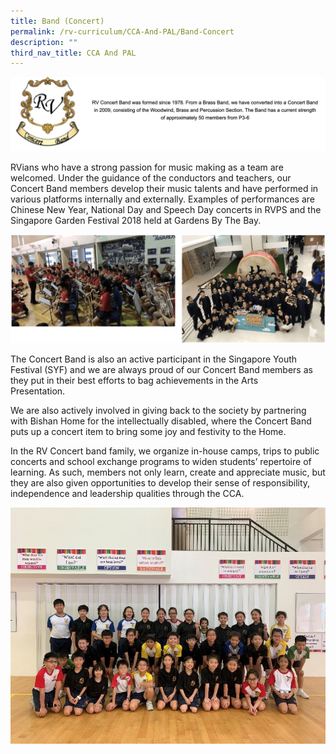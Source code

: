 ```yaml
---
title: Band (Concert)
permalink: /rv-curriculum/CCA-And-PAL/Band-Concert
description: ""
third_nav_title: CCA And PAL
---
```

![](/images/RV%20Curriculum/CCA%20and%20PAL/Band%20(Concert)/photo_6235498026902860004_w.png)

RVians who have a strong passion for music making as a team are welcomed. Under the guidance of the conductors and teachers, our Concert Band members develop their music talents and have performed in various platforms internally and externally. Examples of performances are Chinese New Year, National Day and Speech Day concerts in RVPS and the Singapore Garden Festival 2018 held at Gardens By The Bay.

![](/images/RV%20Curriculum/CCA%20and%20PAL/Band%20(Concert)/photo_6235498026902859972_w.png)

The Concert Band is also an active participant in the Singapore Youth Festival (SYF) and we are always proud of our Concert Band members as they put in their best efforts to bag achievements in the Arts Presentation.     

We are also actively involved in giving back to the society by partnering with Bishan Home for the intellectually disabled, where the Concert Band puts up a concert item to bring some joy and festivity to the Home.  

In the RV Concert band family, we organize in-house camps, trips to public concerts and school exchange programs to widen students’ repertoire of learning. As such, members not only learn, create and appreciate music, but they are also given opportunities to develop their sense of responsibility, independence and leadership qualities through the CCA.

![](/images/RV%20Curriculum/CCA%20and%20PAL/Band%20(Concert)/q6.jpg)